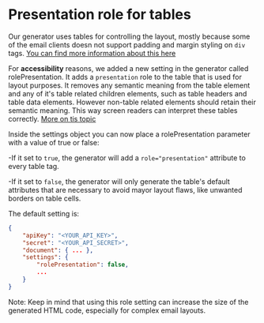 # Presentation role for tables

Our generator uses tables for controlling the layout, mostly because some of the email clients doesn not support padding and margin styling on `div` tags.
[You can find more information about this here](https://blog.edmdesigner.com/html-email-padding-margin-border/)

For **accessibility** reasons, we added a new setting in the generator called rolePresentation. It adds a `presentation` role to the table that is used for layout purposes.
It removes any semantic meaning from the table element and any of it's table related children elements, such as table headers and table data elements. However non-table related elements should retain their semantic meaning. This way screen readers can interpret these tables correctly.
[More on tis topic](https://developer.mozilla.org/en-US/docs/Web/Accessibility/ARIA/ARIA_Techniques/Using_the_presentation_role)

Inside the settings object you can now place a rolePresentation parameter with a value of true or false:

-If it set to `true`, the generator will add a `role="presentation"` attribute to every table tag.

-If it set to `false`, the generator will only generate the table's default attributes that are necessary to avoid mayor layout flaws, like unwanted borders on table cells.

The default setting is:

```json
{
	"apiKey": "<YOUR_API_KEY>",
	"secret": "<YOUR_API_SECRET>",
	"document": { ... },
	"settings": {
		"rolePresentation": false,
		...
	}
}
```

Note: Keep in mind that using this role setting can increase the size of the generated HTML code, especially for complex email layouts.

